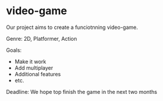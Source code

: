 # video-game

Our project aims to create a funciotnning video-game.

Genre:
  2D, Platformer, Action

Goals:
- Make it work
- Add multiplayer
- Additional features
- etc.

Deadline:
  We hope top finish the game in the next two months
